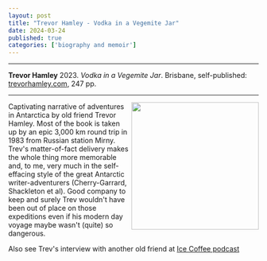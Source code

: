 ```yaml
---
layout: post
title: "Trevor Hamley - Vodka in a Vegemite Jar"
date: 2024-03-24
published: true
categories: ['biography and memoir']
---
```



***
<b>Trevor Hamley</b> 2023. _Vodka in a Vegemite Jar_. Brisbane, self-published: [trevorhamley.com](https://www.trevorhamley.com/), 247 pp.

***


<img width="256" align="right" src="https://images-na.ssl-images-amazon.com/images/S/compressed.photo.goodreads.com/books/1701824098i/203299093.jpg" alt=""> 

Captivating narrative of adventures in Antarctica by old friend Trevor Hamley.  Most of the book is taken up by an epic 3,000 km round trip in 1983 from Russian station Mirny.  Trev's matter-of-fact delivery makes the whole thing more memorable and, to me, very much in the self-effacing style of the great Antarctic writer-adventurers (Cherry-Garrard, Shackleton et al). Good company to keep and surely Trev wouldn't have been out of place on those expeditions even if his modern day voyage maybe wasn't (quite) so dangerous.     

Also see Trev's interview with another old friend at [Ice Coffee podcast](https://icecoffeepodcast.wordpress.com/2023/12/01/152-vodka-in-a-vegemite-jar-interview-with-trevor-hamley/)
